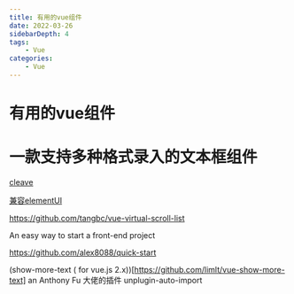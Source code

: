 ```yaml
---
title: 有用的vue组件
date: 2022-03-26
sidebarDepth: 4
tags:
    - Vue
categories:
    - Vue
---
```


# 有用的vue组件

# 一款支持多种格式录入的文本框组件

[cleave](github.com/nosir/cleave.js)

[兼容elementUI](https://github.com/sunzsh/vue-el-demo)

https://github.com/tangbc/vue-virtual-scroll-list

An easy way to start a front-end project

https://github.com/alex8088/quick-start

(show-more-text ( for vue.js 2.x))[https://github.com/limlt/vue-show-more-text]
an
Anthony Fu 大佬的插件
unplugin-auto-import
